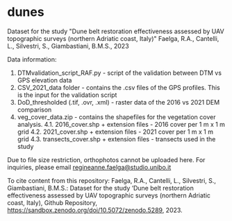 # dunes
Dataset for the study "Dune belt restoration effectiveness assessed by UAV topographic surveys (northern Adriatic coast, Italy)"
Faelga, R.A., Cantelli, L., Silvestri, S., Giambastiani, B.M.S., 2023

Data information:
1. DTMvalidation_script_RAF.py - script of the validation between DTM vs GPS elevation data
2. CSV_2021_data folder - contains the .csv files of the GPS profiles. This is the input for the validation script
3. DoD_thresholded (.tif, .ovr, .xml) - raster data of the 2016 vs 2021 DEM comparison
4. veg_cover_data.zip - contains the shapefiles for the vegetation cover analysis.
   4.1. 2016_cover.shp + extension files - 2016 cover per 1 m x 1 m grid
   4.2. 2021_cover.shp + extension files - 2021 cover per 1 m x 1 m grid
   4.3. transects_cover.shp + extension files - transects used in the study

Due to file size restriction, orthophotos cannot be uploaded here. For inquiries, please email regineanne.faelga@studio.unibo.it 

To cite content from this repository:
Faelga, R.A., Cantelli, L., Silvestri, S., Giambastiani, B.M.S.: Dataset for the study ‘Dune belt restoration effectiveness assessed by UAV topographic surveys (northern Adriatic coast, Italy), Github Repository, https://sandbox.zenodo.org/doi/10.5072/zenodo.5289, 2023. 
